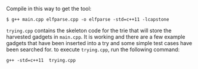 Compile in this way to get the tool: 

	$ g++ main.cpp elfparse.cpp -o elfparse -std=c++11 -lcapstone

```trying.cpp``` contains the skeleton code for the trie that will store the harvested gadgets in ```main.cpp```.
It is working and there are a few example gadgets that have been inserted into a try and some simple test cases have been searched for.
to execute ```trying.cpp```, run the following command: 

``` g++ -std=c++11  trying.cpp ```
